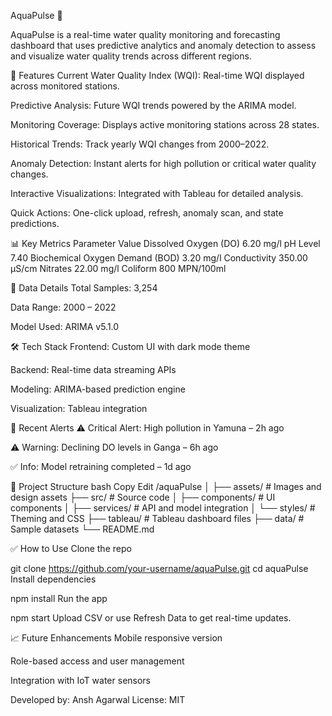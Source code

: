 AquaPulse 🌊

AquaPulse is a real-time water quality monitoring and forecasting dashboard that uses predictive analytics and anomaly detection to assess and visualize water quality trends across different regions.


🚀 Features
Current Water Quality Index (WQI): Real-time WQI displayed across monitored stations.

Predictive Analysis: Future WQI trends powered by the ARIMA model.

Monitoring Coverage: Displays active monitoring stations across 28 states.

Historical Trends: Track yearly WQI changes from 2000–2022.

Anomaly Detection: Instant alerts for high pollution or critical water quality changes.

Interactive Visualizations: Integrated with Tableau for detailed analysis.

Quick Actions: One-click upload, refresh, anomaly scan, and state predictions.

📊 Key Metrics
Parameter	Value
Dissolved Oxygen (DO)	6.20 mg/l
pH Level	7.40
Biochemical Oxygen Demand (BOD)	3.20 mg/l
Conductivity	350.00 µS/cm
Nitrates	22.00 mg/l
Coliform	800 MPN/100ml

📅 Data Details
Total Samples: 3,254

Data Range: 2000 – 2022

Model Used: ARIMA v5.1.0

🛠 Tech Stack
Frontend: Custom UI with dark mode theme

Backend: Real-time data streaming APIs

Modeling: ARIMA-based prediction engine

Visualization: Tableau integration

🔔 Recent Alerts
⚠️ Critical Alert: High pollution in Yamuna – 2h ago

⚠️ Warning: Declining DO levels in Ganga – 6h ago

✅ Info: Model retraining completed – 1d ago

📂 Project Structure
bash
Copy
Edit
/aquaPulse
│
├── assets/                     # Images and design assets
├── src/                        # Source code
│   ├── components/             # UI components
│   ├── services/               # API and model integration
│   └── styles/                 # Theming and CSS
├── tableau/                    # Tableau dashboard files
├── data/                       # Sample datasets
└── README.md

✅ How to Use
Clone the repo


git clone https://github.com/your-username/aquaPulse.git
cd aquaPulse
Install dependencies


npm install
Run the app

npm start
Upload CSV or use Refresh Data to get real-time updates.

📈 Future Enhancements
Mobile responsive version

Role-based access and user management

Integration with IoT water sensors

Developed by: Ansh Agarwal
License: MIT
